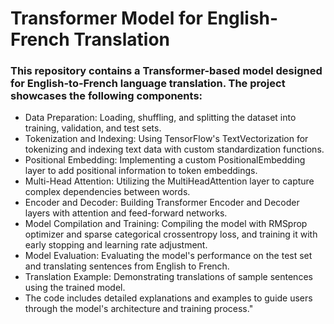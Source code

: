 # Transformer Model for English-French Translation

### This repository contains a Transformer-based model designed for English-to-French language translation. The project showcases the following components:

- Data Preparation: Loading, shuffling, and splitting the dataset into training, validation, and test sets.
- Tokenization and Indexing: Using TensorFlow's TextVectorization for tokenizing and indexing text data with custom standardization functions.
- Positional Embedding: Implementing a custom PositionalEmbedding layer to add positional information to token embeddings.
- Multi-Head Attention: Utilizing the MultiHeadAttention layer to capture complex dependencies between words.
- Encoder and Decoder: Building Transformer Encoder and Decoder layers with attention and feed-forward networks.
- Model Compilation and Training: Compiling the model with RMSprop optimizer and sparse categorical crossentropy loss, and training it with early stopping and learning rate adjustment.
- Model Evaluation: Evaluating the model's performance on the test set and translating sentences from English to French.
- Translation Example: Demonstrating translations of sample sentences using the trained model.
- The code includes detailed explanations and examples to guide users through the model's architecture and training process."
